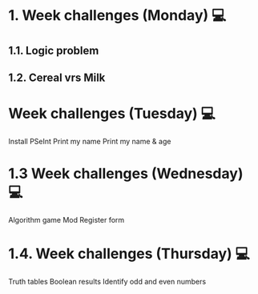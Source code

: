 # 1. Week challenges (Monday) 💻
## 1.1. Logic problem
## 1.2. Cereal vrs Milk
# Week challenges (Tuesday) 💻
Install PSeInt
Print my name
Print my name & age
# 1.3 Week challenges (Wednesday) 💻
Algorithm game
Mod
Register form
# 1.4. Week challenges (Thursday) 💻
Truth tables
Boolean results
Identify odd and even numbers
